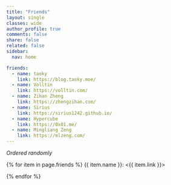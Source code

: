 ```yaml
---
title: "Friends"
layout: single
classes: wide
author_profile: true
comments: false
share: false
related: false
sidebar:
  nav: home

friends:
  - name: taoky
    link: https://blog.taoky.moe/
  - name: Volltin
    link: https://volltin.com/
  - name: Zihan Zheng
    link: https://zhengzihan.com/
  - name: Sirius
    link: https://sirius1242.github.io/
  - name: Hypercube
    link: https://0x01.me/
  - name: Mingliang Zeng
    link: https://mlzeng.com/
---
```


*Ordered randomly*

{% for item in page.friends %}
{{ item.name }}\: <i class="fas fa-globe-americas"></i> <{{ item.link }}>

{% endfor %}

